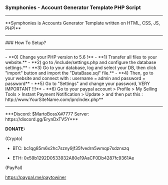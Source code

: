 ### Symphonies - Account Generator Template PHP Script
<hr>
**Symphonies is Accounts Generator Template written on HTML, CSS, JS, PHP!**
<hr>
### How To Setup?
<hr>
- **0) Change your PHP version to 5.6 !**
- **1) Transfer all files to your website.**
- **2) go to /include/settings.php and configure the database settings.**
- **3) Go to your database, log and select your DB, then click "import" button and import the "DataBase.sql" file.**
- **4) Then, go to your website and connect with : username = admin and password = password**
- **5) Go to "Settings" and change your password, VERY IMPORTANT !!!**
- **6) Go to your paypal account > Profile > My Selling Tools > Instant Payment Notification > Update > and then put this : http://www.YourSiteName.com/ipn/index.php**
<hr>
***Discord: $MartoBossX#7777 Server: https://discord.gg/ErynDxTV5Y***

**DONATE:**

(Crypto)

- BTC: bc1qg85m6x2hc7szny9jf35fvedrn5wmqp7sdznszq

- ETH: 0x59b1292D0533932A80e19AaCF0Db4287fc9361Ae

(PayPal)

https://paypal.me/paytowiner
